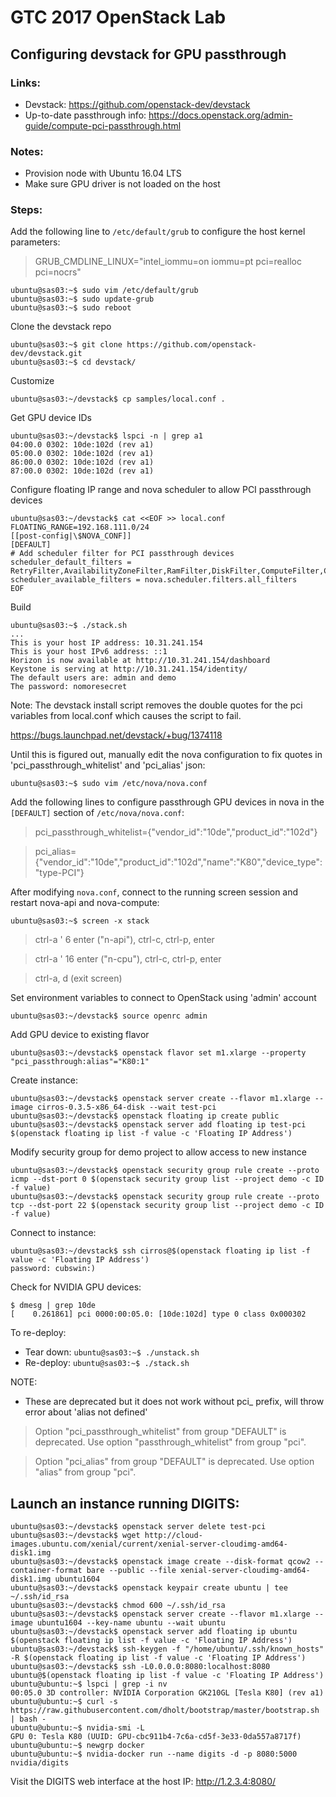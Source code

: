 # GTC 2017 OpenStack Lab

## Configuring devstack for GPU passthrough

### Links:
* Devstack: https://github.com/openstack-dev/devstack
* Up-to-date passthrough info: https://docs.openstack.org/admin-guide/compute-pci-passthrough.html

### Notes:
* Provision node with Ubuntu 16.04 LTS
* Make sure GPU driver is not loaded on the host

### Steps:

Add the following line to `/etc/default/grub` to configure the host kernel parameters: 

> GRUB_CMDLINE_LINUX="intel_iommu=on iommu=pt pci=realloc pci=nocrs"

```
ubuntu@sas03:~$ sudo vim /etc/default/grub
ubuntu@sas03:~$ sudo update-grub
ubuntu@sas03:~$ sudo reboot
```

Clone the devstack repo

```
ubuntu@sas03:~$ git clone https://github.com/openstack-dev/devstack.git
ubuntu@sas03:~$ cd devstack/
```

Customize

```
ubuntu@sas03:~/devstack$ cp samples/local.conf .
```

Get GPU device IDs

```
ubuntu@sas03:~/devstack$ lspci -n | grep a1
04:00.0 0302: 10de:102d (rev a1)
05:00.0 0302: 10de:102d (rev a1)
86:00.0 0302: 10de:102d (rev a1)
87:00.0 0302: 10de:102d (rev a1)
```

Configure floating IP range and nova scheduler to allow PCI passthrough devices

```
ubuntu@sas03:~/devstack$ cat <<EOF >> local.conf
FLOATING_RANGE=192.168.111.0/24
[[post-config|\$NOVA_CONF]]
[DEFAULT]
# Add scheduler filter for PCI passthrough devices
scheduler_default_filters = RetryFilter,AvailabilityZoneFilter,RamFilter,DiskFilter,ComputeFilter,ComputeCapabilitiesFilter,ImagePropertiesFilter,ServerGroupAntiAffinityFilter,ServerGroupAffinityFilter,SameHostFilter,DifferentHostFilter,PciPassthroughFilter
scheduler_available_filters = nova.scheduler.filters.all_filters
EOF
```

Build

```
ubuntu@sas03:~$ ./stack.sh
...
This is your host IP address: 10.31.241.154
This is your host IPv6 address: ::1
Horizon is now available at http://10.31.241.154/dashboard
Keystone is serving at http://10.31.241.154/identity/
The default users are: admin and demo
The password: nomoresecret
```

Note:
The devstack install script removes the double quotes for the pci variables from local.conf which causes the script to fail.

https://bugs.launchpad.net/devstack/+bug/1374118

Until this is figured out, manually edit the nova configuration to fix quotes in 'pci_passthrough_whitelist' and 'pci_alias' json:

```
ubuntu@sas03:~$ sudo vim /etc/nova/nova.conf
```

Add the following lines to configure passthrough GPU devices in nova in the `[DEFAULT]` section of `/etc/nova/nova.conf`:

> pci_passthrough_whitelist={"vendor_id":"10de","product_id":"102d"}

> pci_alias={"vendor_id":"10de","product_id":"102d","name":"K80","device_type":"type-PCI"}

After modifying `nova.conf`, connect to the running screen session and restart nova-api and nova-compute:

```
ubuntu@sas03:~$ screen -x stack
```

> ctrl-a ' 6 enter ("n-api"), ctrl-c, ctrl-p, enter

> ctrl-a ' 16 enter ("n-cpu"), ctrl-c, ctrl-p, enter

> ctrl-a, d (exit screen)

Set environment variables to connect to OpenStack using 'admin' account

```
ubuntu@sas03:~/devstack$ source openrc admin
```

Add GPU device to existing flavor

```
ubuntu@sas03:~/devstack$ openstack flavor set m1.xlarge --property "pci_passthrough:alias"="K80:1"
```

Create instance:

```
ubuntu@sas03:~/devstack$ openstack server create --flavor m1.xlarge --image cirros-0.3.5-x86_64-disk --wait test-pci
ubuntu@sas03:~/devstack$ openstack floating ip create public
ubuntu@sas03:~/devstack$ openstack server add floating ip test-pci $(openstack floating ip list -f value -c 'Floating IP Address')
```

Modify security group for demo project to allow access to new instance

```
ubuntu@sas03:~/devstack$ openstack security group rule create --proto icmp --dst-port 0 $(openstack security group list --project demo -c ID -f value)
ubuntu@sas03:~/devstack$ openstack security group rule create --proto tcp --dst-port 22 $(openstack security group list --project demo -c ID -f value)
```

Connect to instance:

```
ubuntu@sas03:~/devstack$ ssh cirros@$(openstack floating ip list -f value -c 'Floating IP Address')
password: cubswin:)
```

Check for NVIDIA GPU devices:

```
$ dmesg | grep 10de
[    0.261861] pci 0000:00:05.0: [10de:102d] type 0 class 0x000302
```

To re-deploy:

* Tear down: `ubuntu@sas03:~$ ./unstack.sh`
* Re-deploy: `ubuntu@sas03:~$ ./stack.sh`

NOTE:

* These are deprecated but it does not work without pci_ prefix, will throw error about 'alias not defined'

> Option "pci_passthrough_whitelist" from group "DEFAULT" is deprecated. Use option "passthrough_whitelist" from group "pci".

> Option "pci_alias" from group "DEFAULT" is deprecated. Use option "alias" from group "pci".


## Launch an instance running DIGITS:

```
ubuntu@sas03:~/devstack$ openstack server delete test-pci
ubuntu@sas03:~/devstack$ wget http://cloud-images.ubuntu.com/xenial/current/xenial-server-cloudimg-amd64-disk1.img
ubuntu@sas03:~/devstack$ openstack image create --disk-format qcow2 --container-format bare --public --file xenial-server-cloudimg-amd64-disk1.img ubuntu1604
ubuntu@sas03:~/devstack$ openstack keypair create ubuntu | tee ~/.ssh/id_rsa
ubuntu@sas03:~/devstack$ chmod 600 ~/.ssh/id_rsa
ubuntu@sas03:~/devstack$ openstack server create --flavor m1.xlarge --image ubuntu1604 --key-name ubuntu --wait ubuntu
ubuntu@sas03:~/devstack$ openstack server add floating ip ubuntu $(openstack floating ip list -f value -c 'Floating IP Address')
ubuntu@sas03:~/devstack$ ssh-keygen -f "/home/ubuntu/.ssh/known_hosts" -R $(openstack floating ip list -f value -c 'Floating IP Address')
ubuntu@sas03:~/devstack$ ssh -L0.0.0.0:8080:localhost:8080 ubuntu@$(openstack floating ip list -f value -c 'Floating IP Address')
ubuntu@ubuntu:~$ lspci | grep -i nv
00:05.0 3D controller: NVIDIA Corporation GK210GL [Tesla K80] (rev a1)
ubuntu@ubuntu:~$ curl -s https://raw.githubusercontent.com/dholt/bootstrap/master/bootstrap.sh | bash -
ubuntu@ubuntu:~$ nvidia-smi -L
GPU 0: Tesla K80 (UUID: GPU-cbc911b4-7c6a-cd5f-3e33-0da557a8717f)
ubuntu@ubuntu:~$ newgrp docker
ubuntu@ubuntu:~$ nvidia-docker run --name digits -d -p 8080:5000 nvidia/digits
```

Visit the DIGITS web interface at the host IP: http://1.2.3.4:8080/

